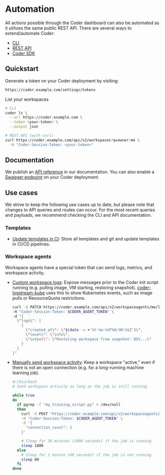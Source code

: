 # Automation

All actions possible through the Coder dashboard can also be automated as it utilizes the same public REST API. There are several ways to extend/automate Coder:

- [CLI](../cli.md)
- [REST API](../api/)
- [Coder SDK](https://pkg.go.dev/github.com/coder/coder/v2/codersdk)

## Quickstart

Generate a token on your Coder deployment by visiting:

```sh
https://coder.example.com/settings/tokens
```

List your workspaces

```sh
# CLI
coder ls \
  --url https://coder.example.com \
  --token <your-token> \
  --output json

# REST API (with curl)
curl https://coder.example.com/api/v2/workspaces?q=owner:me \
  -H "Coder-Session-Token: <your-token>"
```

## Documentation

We publish an [API reference](../api/index.md) in our documentation. You can also enable a [Swagger endpoint](../cli/server.md#--swagger-enable) on your Coder deployment.

## Use cases

We strive to keep the following use cases up to date, but please note that changes to API queries and routes can occur. For the most recent queries and payloads, we recommend checking the CLI and API documentation.

### Templates

- [Update templates in CI](../templates/change-management.md): Store all templates and git and update templates in CI/CD pipelines.

### Workspace agents

Workspace agents have a special token that can send logs, metrics, and workspace activity.

- [Custom workspace logs](../api/agents.md#patch-workspace-agent-logs): Expose messages prior to the Coder init script running (e.g. pulling image, VM starting, restoring snapshot). [coder-logstream-kube](https://github.com/coder/coder-logstream-kube) uses this to show Kubernetes events, such as image pulls or ResourceQuota restrictions.

  ```sh
  curl -X PATCH https://coder.example.com/api/v2/workspaceagents/me/logs \
  -H "Coder-Session-Token: $CODER_AGENT_TOKEN" \
  -d "{
    \"logs\": [
      {
        \"created_at\": \"$(date -u +'%Y-%m-%dT%H:%M:%SZ')\",
        \"level\": \"info\",
        \"output\": \"Restoring workspace from snapshot: 05%...\"
      }
    ]
  }"
  ```

- [Manually send workspace activity](../api/agents.md#submit-workspace-agent-stats): Keep a workspace "active," even if there is not an open connection (e.g. for a long-running machine learning job).

  ```sh
  #!/bin/bash
  # Send workspace activity as long as the job is still running

  while true
  do
    if pgrep -f "my_training_script.py" > /dev/null
    then
      curl -X POST "https://coder.example.com/api/v2/workspaceagents/me/report-stats" \
      -H "Coder-Session-Token: $CODER_AGENT_TOKEN" \
      -d '{
        "connection_count": 1
      }'

      # Sleep for 30 minutes (1800 seconds) if the job is running
      sleep 1800
    else
      # Sleep for 1 minute (60 seconds) if the job is not running
      sleep 60
    fi
  done
  ```
